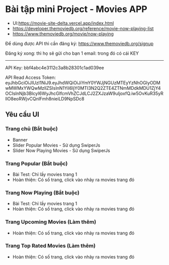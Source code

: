 # Bài tập mini Project - Movies APP

- UI:https://movie-site-delta.vercel.app/index.html
- https://developer.themoviedb.org/reference/movie-now-playing-list
- https://www.themoviedb.org/movie/now-playing

Để dùng được API thì cần đăng ký: <https://www.themoviedb.org/signup>

Đăng ký xong: thì họ sẽ gửi cho bạn 1 email: trong đó có cái KEY

***

API Key: bbf4abc4e3112c3a8b28301c1ad039ee

API Read Access Token: eyJhbGciOiJIUzI1NiJ9.eyJhdWQiOiJiYmY0YWJjNGUzMTEyYzNhOGIyODMwMWMxYWQwMzllZSIsInN1YiI6IjY0MTI3N2Q2ZTE4ZTNmMDdkMDU1ZjY4OCIsInNjb3BlcyI6WyJhcGlfcmVhZCJdLCJ2ZXJzaW9uIjoxfQ.iw5OvKuR35yRllO8eoRWjvCQnlFmh8nieiLD9NpSDc8


## Yêu cầu UI

### Trang chủ (Bắt buộc)

- Banner
- Slider Popular Movies - Sử dụng SwiperJs
- Slider Now Playing Movies - Sử dụng SwiperJs

### Trang Popular (Bắt buộc)

- Bài Test: Chỉ lấy movies trang 1
- Hoàn thiện: Có số trang, click vào nhảy ra movies trang đó

### Trang Now Playing (Bắt buộc)

- Bài Test: Chỉ lấy movies trang 1
- Hoàn thiện: Có số trang, click vào nhảy ra movies trang đó

### Trang Upcoming Movies (Làm thêm)

- Hoàn thiện: Có số trang, click vào nhảy ra movies trang đó

### Trang Top Rated Movies (Làm thêm)

- Hoàn thiện: Có số trang, click vào nhảy ra movies trang đó


